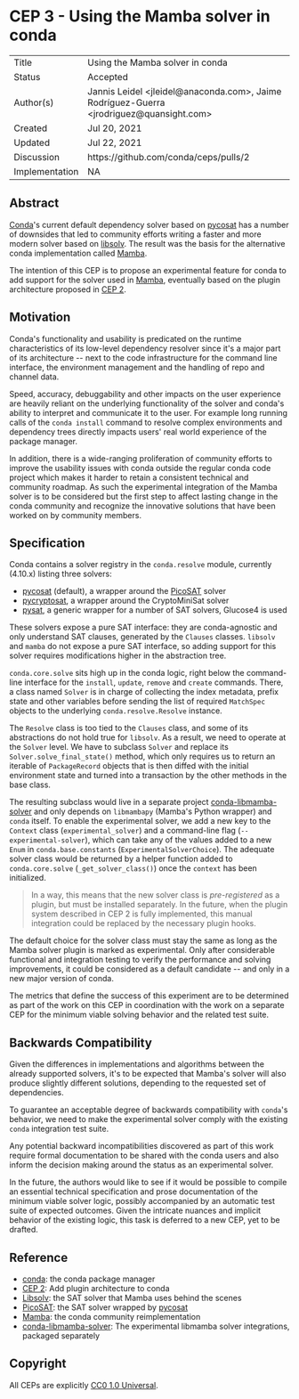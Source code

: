 # CEP 3 - Using the Mamba solver in conda

<table>
<tr><td> Title </td><td> Using the Mamba solver in conda </td>
<tr><td> Status </td><td> Accepted </td></tr>
<tr><td> Author(s) </td>
    <td>
        Jannis Leidel &lt;jleidel@anaconda.com&gt;,
        Jaime Rodríguez-Guerra &lt;jrodriguez@quansight.com&gt;
    </td>
</tr>
<tr><td> Created </td><td> Jul 20, 2021</td></tr>
<tr><td> Updated </td><td> Jul 22, 2021</td></tr>
<tr><td> Discussion </td><td> https://github.com/conda/ceps/pulls/2 </td></tr>
<tr><td> Implementation </td><td> NA </td></tr>
</table>

## Abstract

[Conda]'s current default dependency solver based on [pycosat] has a number
of downsides that led to community efforts writing a faster and more
modern solver based on [libsolv]. The result was the basis for the
alternative conda implementation called [Mamba].

The intention of this CEP is to propose an experimental feature for
conda to add support for the solver used in [Mamba], eventually
based on the plugin architecture proposed in [CEP 2].

## Motivation

Conda's functionality and usability is predicated on the runtime
characteristics of its low-level dependency resolver since it's a
major part of its architecture -- next to the code infrastructure
for the command line interface, the environment management and
the handling of repo and channel data.

Speed, accuracy, debuggability and other impacts on the user
experience are heavily reliant on the underlying functionality of the
solver and conda's ability to interpret and communicate it to the user.
For example long running calls of the `conda install` command to resolve
complex environments and dependency trees directly impacts users'
real world experience of the package manager.

In addition, there is a wide-ranging proliferation of community efforts
to improve the usability issues with conda outside the regular conda
code project which makes it harder to retain a consistent technical
and community roadmap. As such the experimental integration of the Mamba
solver is to be considered but the first step to affect lasting change
in the conda community and recognize the innovative solutions that have
been worked on by community members.

## Specification

Conda contains a solver registry in the `conda.resolve` module, currently
(4.10.x) listing three solvers:

- [pycosat] (default), a wrapper around the [PicoSAT] solver
- [pycryptosat], a wrapper around the CryptoMiniSat solver
- [pysat], a generic wrapper for a number of SAT solvers, Glucose4 is used

These solvers expose a pure SAT interface: they are conda-agnostic and
only understand SAT clauses, generated by the `Clauses` classes.
`libsolv` and `mamba` do not expose a pure SAT interface, so adding
support for this solver requires modifications higher in the abstraction
tree.

`conda.core.solve` sits high up in the conda logic, right below the
command-line interface for the `install`, `update`, `remove` and
`create` commands. There, a class named `Solver` is in charge of
collecting the index metadata, prefix state and other variables before
sending the list of required `MatchSpec` objects to the underlying
`conda.resolve.Resolve` instance.

The `Resolve` class is too tied to the `Clauses` class, and some of its
abstractions do not hold true for `libsolv`. As a result, we need to
operate at the `Solver` level. We have to subclass `Solver` and replace its
`Solver.solve_final_state()` method, which only requires us to return an
iterable of `PackageRecord` objects that is then diffed with the initial
environment state and turned into a transaction by the other methods in
the base class.

The resulting subclass would live in a separate project
[conda-libmamba-solver] and only depends on `libmambapy` (Mamba's
Python wrapper) and `conda` itself. To enable the experimental solver,
we add a new key to the `Context` class (`experimental_solver`) and a
command-line flag (`--experimental-solver`), which can take any of the
values added to a new `Enum` in `conda.base.constants`
(`ExperimentalSolverChoice`). The adequate solver class would be
returned by a helper function added to `conda.core.solve`
(`_get_solver_class()`) once the `context` has been initialized.

> In a way, this means that the new solver class is _pre-registered_ as
> a plugin, but must be installed separately. In the future, when the
> plugin system described in CEP 2 is fully implemented, this manual
> integration could be replaced by the necessary plugin hooks.

The default choice for the solver class must stay the same as long
as the Mamba solver plugin is marked as experimental. Only after
considerable functional and integration testing to verify the performance
and solving improvements, it could be considered as a default candidate
-- and only in a new major version of conda.

The metrics that define the success of this experiment are to be determined
as part of the work on this CEP in coordination with the work on a
separate CEP for the minimum viable solving behavior and the related
test suite.

## Backwards Compatibility

Given the differences in implementations and algorithms between the
already supported solvers, it's to be expected that Mamba's solver will
also produce slightly different solutions, depending to the requested
set of dependencies.

To guarantee an acceptable degree of backwards compatibility with
`conda`'s behavior, we need to make the experimental solver
comply with the existing `conda` integration test suite.

Any potential backward incompatibilities discovered as part of this
work require formal documentation to be shared with the conda users
and also inform the decision making around the status as an experimental
solver.

In the future, the authors would like to see if it would be possible to
compile an essential technical specification and prose documentation of
the minimum viable solver logic, possibly accompanied by an automatic
test suite of expected outcomes. Given the intricate nuances and
implicit behavior of the existing logic, this task is deferred to a new
CEP, yet to be drafted.

## Reference

- [conda]: the conda package manager
- [CEP 2]: Add plugin architecture to conda
- [Libsolv]: the SAT solver that Mamba uses behind the scenes
- [PicoSAT]: the SAT solver wrapped by [pycosat]
- [Mamba]: the conda community reimplementation
- [conda-libmamba-solver]: The experimental libmamba solver
  integrations, packaged separately

[CEP 2]: https://github.com/conda/ceps/pull/1
[libsolv]: https://github.com/openSUSE/libsolv
[pycosat]: https://pypi.org/project/pycosat/
[pycryptosat]: https://pypi.org/project/pycryptosat/
[pysat]: https://github.com/pysathq/pysat
[Mamba]: https://github.com/mamba-org/mamba
[PicoSAT]: http://fmv.jku.at/picosat/
[conda]: https://docs.conda.io/projects/conda/
[conda-libmamba-solver]: https://github.com/conda-incubator/conda-libmamba-solver

## Copyright

All CEPs are explicitly [CC0 1.0 Universal](https://creativecommons.org/publicdomain/zero/1.0/).
